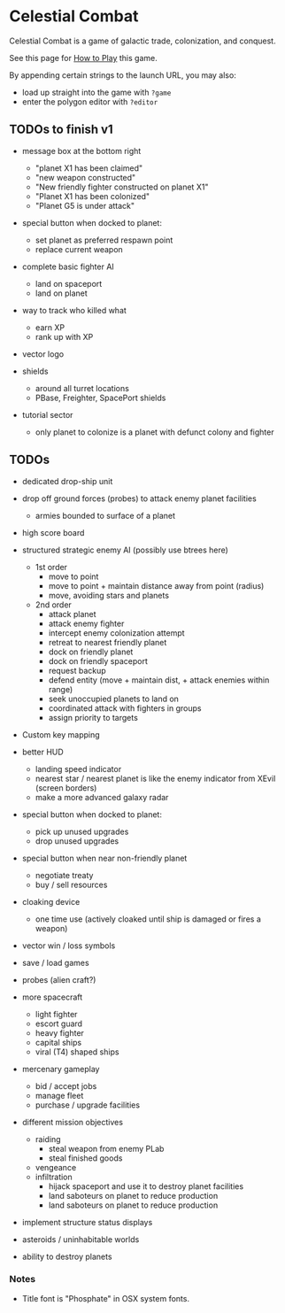# Celestial Combat

Celestial Combat is a game of galactic trade, colonization, and conquest. 

See this page for [How to Play](src/how-to-play.md) this game.

By appending certain strings to the launch URL, you may also:
 - load up straight into the game with `?game`
 - enter the polygon editor with `?editor`

## TODOs to finish v1

- message box at the bottom right
    - "planet X1 has been claimed"
    - "new weapon constructed"
    - "New friendly fighter constructed on planet X1"
    - "Planet X1 has been colonized"
    - "Planet G5 is under attack"

- special button when docked to planet:
    - set planet as preferred respawn point
    - replace current weapon

- complete basic fighter AI
    - land on spaceport
    - land on planet

- way to track who killed what
    - earn XP
    - rank up with XP

- vector logo

- shields
    - around all turret locations
    - PBase, Freighter, SpacePort shields

- tutorial sector
    - only planet to colonize is a planet with defunct colony and fighter 

## TODOs

- dedicated drop-ship unit

- drop off ground forces (probes) to attack enemy planet facilities
    - armies bounded to surface of a planet

- high score board

- structured strategic enemy AI (possibly use btrees here)
    - 1st order
        - move to point
        - move to point + maintain distance away from point (radius)
        - move, avoiding stars and planets
    - 2nd order
        - attack planet
        - attack enemy fighter
        - intercept enemy colonization attempt
        - retreat to nearest friendly planet
        - dock on friendly planet
        - dock on friendly spaceport
        - request backup
        - defend entity (move + maintain dist, + attack enemies within range)
        - seek unoccupied planets to land on
        - coordinated attack with fighters in groups
        - assign priority to targets

- Custom key mapping

- better HUD
    - landing speed indicator
    - nearest star / nearest planet is like the enemy indicator from XEvil (screen borders)
    - make a more advanced galaxy radar

- special button when docked to planet:
    - pick up unused upgrades
    - drop unused upgrades

- special button when near non-friendly planet
    - negotiate treaty
    - buy / sell resources

- cloaking device
    - one time use (actively cloaked until ship is damaged or fires a weapon)

- vector win / loss symbols    

- save / load games

- probes (alien craft?)

- more spacecraft
    - light fighter
    - escort guard 
    - heavy fighter
    - capital ships
    - viral (T4) shaped ships

- mercenary gameplay
    - bid / accept jobs
    - manage fleet
    - purchase / upgrade facilities

- different mission objectives
    - raiding
        - steal weapon from enemy PLab
        - steal finished goods
    - vengeance
    - infiltration
        - hijack spaceport and use it to destroy planet facilities
        - land saboteurs on planet to reduce production
        - land saboteurs on planet to reduce production
 

- implement structure status displays
- asteroids / uninhabitable worlds
- ability to destroy planets

### Notes
- Title font is "Phosphate" in OSX system fonts.